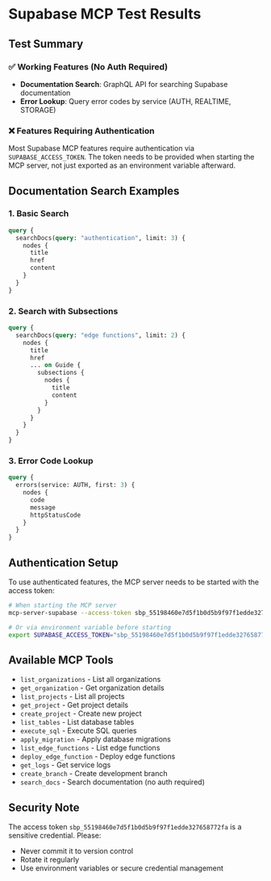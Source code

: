 # Supabase MCP Test Results

## Test Summary

### ✅ Working Features (No Auth Required)
- **Documentation Search**: GraphQL API for searching Supabase documentation
- **Error Lookup**: Query error codes by service (AUTH, REALTIME, STORAGE)

### ❌ Features Requiring Authentication
Most Supabase MCP features require authentication via `SUPABASE_ACCESS_TOKEN`. The token needs to be provided when starting the MCP server, not just exported as an environment variable afterward.

## Documentation Search Examples

### 1. Basic Search
```graphql
query {
  searchDocs(query: "authentication", limit: 3) {
    nodes {
      title
      href
      content
    }
  }
}
```

### 2. Search with Subsections
```graphql
query {
  searchDocs(query: "edge functions", limit: 2) {
    nodes {
      title
      href
      ... on Guide {
        subsections {
          nodes {
            title
            content
          }
        }
      }
    }
  }
}
```

### 3. Error Code Lookup
```graphql
query {
  errors(service: AUTH, first: 3) {
    nodes {
      code
      message
      httpStatusCode
    }
  }
}
```

## Authentication Setup

To use authenticated features, the MCP server needs to be started with the access token:

```bash
# When starting the MCP server
mcp-server-supabase --access-token sbp_55198460e7d5f1b0d5b9f97f1edde327658772fa

# Or via environment variable before starting
export SUPABASE_ACCESS_TOKEN="sbp_55198460e7d5f1b0d5b9f97f1edde327658772fa"
```

## Available MCP Tools

- `list_organizations` - List all organizations
- `get_organization` - Get organization details
- `list_projects` - List all projects
- `get_project` - Get project details
- `create_project` - Create new project
- `list_tables` - List database tables
- `execute_sql` - Execute SQL queries
- `apply_migration` - Apply database migrations
- `list_edge_functions` - List edge functions
- `deploy_edge_function` - Deploy edge functions
- `get_logs` - Get service logs
- `create_branch` - Create development branch
- `search_docs` - Search documentation (no auth required)

## Security Note

The access token `sbp_55198460e7d5f1b0d5b9f97f1edde327658772fa` is a sensitive credential. Please:
- Never commit it to version control
- Rotate it regularly
- Use environment variables or secure credential management